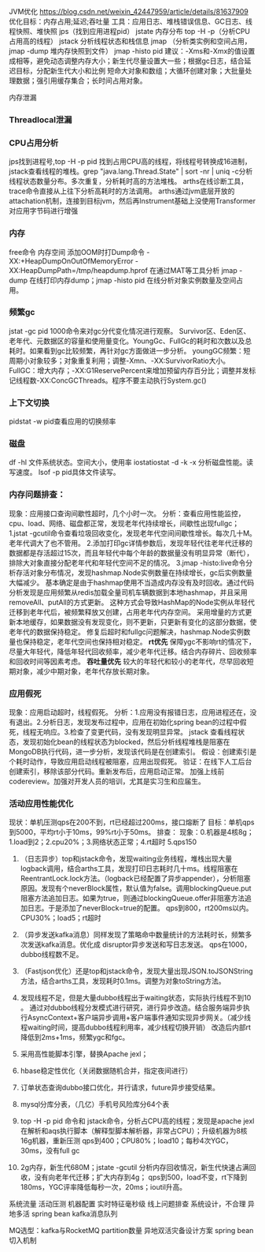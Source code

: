 

JVM优化
https://blog.csdn.net/weixin_42447959/article/details/81637909
优化目标：内存占用;延迟;吞吐量
工具：应用日志、堆栈错误信息、GC日志、线程快照、堆快照
jps（找到应用进程pid）
jstate 内存分布
top -H -p（分析CPU占用高的线程）
jstack 分析线程状态和栈信息
jmap （分析类实例和空间占用，jmap -dump 堆内存快照到文件） jmap -histo pid
建议：-Xms和-Xmx的值设置成相等，避免动态调整内存大小；新生代尽量设置大一些；根据gc日志，结合延迟目标，分配新生代大小和比例
短命大对象和数组；大循环创建对象；大批量处理数据；强引用缓存集合；长时间占用对象。

内存泄漏
### Threadlocal泄漏


### CPU占用分析 
jps找到进程号,top -H -p pid 找到占用CPU高的线程，将线程号转换成16进制，jstack查看线程的堆栈。grep "java.lang.Thread.State" | sort -nr | uniq -c分析线程状态数量分布。多次重复，分析耗时高的方法堆栈。
arths在线诊断工具，trace命令直接从上往下分析高耗时的方法调用。
arths通过jvm底层开放的attachation机制，连接到目标jvm，然后再Instrument基础上没使用Transformer对应用字节码进行增强
### 内存
free命令  内存空间
添加OOM时打Dump命令  -XX:+HeapDumpOnOutOfMemoryError -XX:HeapDumpPath=/tmp/heapdump.hprof  在通过MAT等工具分析
jmap -dump 在线打印内存dump；jmap -histo pid 在线分析对象实例数量及空间占用。
### 频繁gc
jstat -gc pid 1000命令来对gc分代变化情况进行观察。
Survivor区、Eden区、老年代、元数据区的容量和使用量变化。YoungGc、FullGc的耗时和次数以及总耗时。如果看到gc比较频繁，再针对gc方面做进一步分析。
youngGC频繁：短周期小对象较多；对象重复利用；调整-Xmn、-XX:SurvivorRatio大小。
FullGC：增大内存；-XX:G1ReservePercent来增加预留内存百分比；调整并发标记线程数-XX:ConcGCThreads。程序不要主动执行System.gc()
### 上下文切换
 pidstat -w pid查看应用的切换频率
### 磁盘
df -hl 文件系统状态。空间大小，使用率
iostatiostat -d -k -x 分析磁盘性能。读写速度。
lsof -p pid具体文件读写。

### 内存问题排查：
现象：应用接口查询间歇性超时，几个小时一次。
分析：查看应用性能监控，cpu、load、网络、磁盘都正常，发现老年代持续增长，间歇性出现fullgc；
1.jstat -gcutil命令查看垃圾回收变化，发现老年代空间间歇性增长。每次几十M。老年代调大了也不管用。
2.添加打印gc详情参数后，发现年轻代往老年代迁移的数据都是存活超过15次，而且年轻代中每个年龄的数据量没有明显异常（断代），排除大对象直接分配老年代和年轻代空间不足的情况。
3.jmap -histo:live命令分析存活对象分布情况，发现hashmap.Node实例数量在持续增长，gc后实例数量大幅减少。
基本确定是由于hashmap使用不当造成内存没有及时回收。通过代码分析发现是应用频繁从redis加载全量司机车辆数据到本地hashmap，并且采用removeAll、putAll的方式更新。
这种方式会导致HashMap的Node实例从年轻代迁移到老年代后，被频繁释放又创建，占用老年代内存空间。
采用增量的方式更新本地缓存，如果数据没有发现变化，则不更新，只更新有变化的这部分数据，使老年代的数据保持稳定。
修复后超时和fullgc问题解决，hashmap.Node实例数量也保持稳定，老年代空间也保持相对稳定。
**rt优先** 保障ygc不影响rt的情况下，尽量大年轻代，降低年轻代回收频率，减少老年代迁移。结合内存碎片、回收频率和回收时间等因素考虑。
**吞吐量优先** 较大的年轻代和较小的老年代，尽早回收短期对象，减少中期对象，老年代存放长期对象。


### 应用假死
现象：应用启动超时，线程假死。
分析：1.应用没有报错日志，应用进程还在，没有退出。2.分析日志，发现发布过程中，应用在初始化spring bean的过程中假死，线程无响应。3.检查了变更代码，没有发现明显异常。
jstack 查看线程状态，发现初始化bean的线程状态为blocked，然后分析线程堆栈是阻塞在MongoDB执行代码，进一步分析，发现该代码是在创建索引。
假设：创建索引是个耗时动作，导致应用启动线程被阻塞，应用出现假死。
验证：在线下人工后台创建索引，移除该部分代码。重新发布后，应用启动正常。
加强上线前codereview。加强对开发人员的培训，尤其是实习生和应届生。


### 活动应用性能优化
现状：单机压测qps在200不到，rt已经超过200ms，接口熔断了
目标：单机qps到5000，平均rt小于10ms，99%rt小于50ms。
排查：
现象：0.机器是4核8g；1.load到2；2.cpu20%；3.网络状态正常；4.rt超时 5.qps150
1. （日志异步）top和jstack命令，发现waiting业务线程，堆栈出现大量logback调用，结合arths工具，发现打印日志耗时几十ms。线程阻塞在ReentrantLock.lock方法。（logback已经配置了异步appender），分析阻塞原因。发现有个neverBlock属性，默认值为false。调用blockingQueue.put阻塞方法追加日志。如果为true，则通过blockingQueue.offer非阻塞方法追加日志。于是添加了neverBlock=true的配置。
qps到800，rt200ms以内。CPU30%；load5；rt超时
2. （异步发送kafka消息）同样发现了策略命中数量统计的方法耗时长，频繁多次发送kafka消息。优化成 disruptor异步发送和写日志发送。
qps在1000，dubbo线程数不足。
3. （Fastjson优化）还是top和jstack命令，发现大量出现JSON.toJSONString方法，结合arths工具，发现耗时0.1ms。调整为对象toString方法。
4. 发现线程不足，但是大量dubbo线程出于waiting状态，实际执行线程不到10 。
通过对dubbo线程分发模式进行研究，进行异步改造。结合服务端异步执行AsyncContext+客户端异步调用+客户端事件通知实现异步网关。（减少线程waiting时间，提高dubbo线程利用率，减少线程切换开销）
改造后内部rt降低到2ms+1ms，频繁ygc和fgc。
5. 采用高性能脚本引擎，替换Apache jexl；
6. hbase稳定性优化（关闭数据随机合并，指定夜间进行）
7. 订单状态查询dubbo接口优化，并行请求，future异步接受结果。
8. mysql分库分表，（几亿）手机号风险库分64个表

1. top -H -p pid 命令和  jstack命令，分析占CPU高的线程；发现是apache jexl在解析和aqs执行脚本（解释型脚本解析器，非常占CPU）；升级机器为8核16g机器，重新压测
qps到400；CPU80%；load10；每秒4次YGC，30ms，没有full gc
2. 2g内存，新生代680M；jstate -gcutil 分析内存回收情况，新生代快速占满回收，没有向老年代迁移；扩大内存到4g；
qps到500，load不变，rt下降到180ms，YGC评率降低每秒一次，20ms；ioutil升高。



系统流量
活动压测
机器配置
实时特征毫秒级
线上问题排查
系统设计，不合理
异地多活
spring bean
kafka消息队列


MQ选型：kafka与RocketMQ
partition数量
异地双活灾备设计方案
spring bean切入机制
